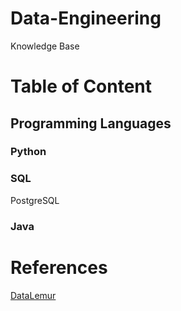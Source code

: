 # Data-Engineering
Knowledge Base 

# Table of Content

## Programming Languages

### Python

### SQL
PostgreSQL
### Java

# References
[DataLemur](https://datalemur.com)

